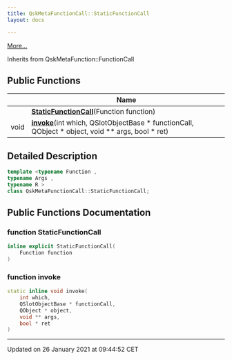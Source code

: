 ```yaml
---
title: QskMetaFunctionCall::StaticFunctionCall
layout: docs

---
```





 [More...](#detailed-description)

Inherits from QskMetaFunction::FunctionCall

## Public Functions

|                | Name           |
| -------------- | -------------- |
| | **[StaticFunctionCall](/docs/classes/class_qsk_meta_function_call_1_1_static_function_call/#function-staticfunctioncall)**(Function function) |
| void | **[invoke](/docs/classes/class_qsk_meta_function_call_1_1_static_function_call/#function-invoke)**(int which, QSlotObjectBase * functionCall, QObject * object, void ** args, bool * ret) |

## Detailed Description

```cpp
template <typename Function ,
typename Args ,
typename R >
class QskMetaFunctionCall::StaticFunctionCall;
```

## Public Functions Documentation

### function StaticFunctionCall

```cpp
inline explicit StaticFunctionCall(
    Function function
)
```


### function invoke

```cpp
static inline void invoke(
    int which,
    QSlotObjectBase * functionCall,
    QObject * object,
    void ** args,
    bool * ret
)
```


-------------------------------

Updated on 26 January 2021 at 09:44:52 CET